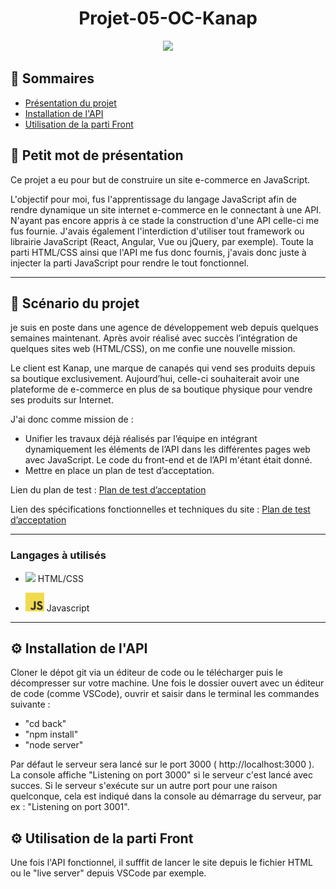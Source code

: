 <h1 align="center">Projet-05-OC-Kanap</h1>

<div align="center"><img height="300" src="https://i.servimg.com/u/f31/13/52/99/79/logo210.png"></div>

## 📝 Sommaires

- [Présentation du projet](#présentation)
- [Installation de l'API](#api)
- [Utilisation de la parti Front](#utilisation)

## 💭 Petit mot de présentation <a name = "présentation"></a>

Ce projet a eu pour but de construire un site e-commerce en JavaScript.

L'objectif pour moi, fus l'apprentissage du langage JavaScript afin de rendre dynamique un site internet e-commerce en le connectant à une API. N'ayant pas encore appris à ce stade la construction d'une API celle-ci me fus fournie. J'avais également l'interdiction d'utiliser tout framework ou librairie JavaScript (React, Angular, Vue ou jQuery, par exemple).
Toute la parti HTML/CSS ainsi que l'API me fus donc fournis, j'avais donc juste à injecter la parti JavaScript pour rendre le tout fonctionnel.

---

## :movie_camera: Scénario du projet

je suis en poste dans une agence de développement web depuis quelques semaines maintenant. Après avoir réalisé avec succès l’intégration de quelques sites web (HTML/CSS), on me confie une nouvelle mission.

Le client est Kanap, une marque de canapés qui vend ses produits depuis sa boutique exclusivement. Aujourd’hui, celle-ci souhaiterait avoir une plateforme de e-commerce en plus de sa boutique physique pour vendre ses produits sur Internet.

J'ai donc comme mission de :

- Unifier les travaux déjà réalisés par l’équipe en intégrant dynamiquement les éléments de l’API dans les différentes pages web avec JavaScript. Le code du front-end et de l’API m'étant était donné.
- Mettre en place un plan de test d’acceptation.

Lien du plan de test : [Plan de test d’acceptation](https://drive.google.com/file/d/1YCaZEBYB5Bv1_KzNhDk2pI_znE_GXTT0/view?usp=sharing)

Lien des spécifications fonctionnelles et
techniques du site : [Plan de test d’acceptation](https://drive.google.com/file/d/1Li7t3oHYFF6fQxA4WRhB6nbiQ2DvER6O/view?usp=sharing)

---

### Langages à utilisés

- <img height="30" src="https://i31.servimg.com/u/f31/13/52/99/79/logo_h11.png"> HTML/CSS

- <img height="30" src="https://raw.githubusercontent.com/github/explore/80688e429a7d4ef2fca1e82350fe8e3517d3494d/topics/javascript/javascript.png"> Javascript

---

## :gear: Installation de l'API <a name = "api"></a>

Cloner le dépot git via un éditeur de code ou le télécharger puis le décompresser sur votre machine.
Une fois le dossier ouvert avec un éditeur de code (comme VSCode), ouvrir et saisir dans le terminal les commandes suivante :

- "cd back"
- "npm install"
- "node server"

Par défaut le serveur sera lancé sur le port 3000 ( http://localhost:3000 ). La console affiche "Listening on port 3000" si le serveur c'est lancé avec succes.
Si le serveur s'exécute sur un autre port pour une raison quelconque, cela est indiqué dans la console au démarrage du serveur, par ex : "Listening on port 3001".

## :gear: Utilisation de la parti Front <a name = "utilisation"></a>

Une fois l'API fonctionnel, il sufffit de lancer le site depuis le fichier HTML ou le "live server" depuis VSCode par exemple.
